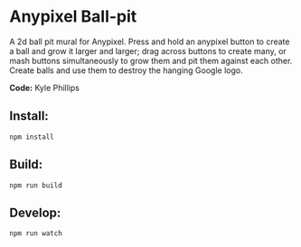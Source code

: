 # Anypixel Ball-pit

A 2d ball pit mural for Anypixel. Press and hold an anypixel button to create a ball and grow it larger and larger; drag across buttons to create many, or mash buttons simultaneously to grow them and pit them against each other. Create balls and use them to destroy the hanging Google logo.

**Code:** Kyle Phillips


## Install:

```
npm install
```

## Build:

```
npm run build
```

## Develop:

```
npm run watch
```

